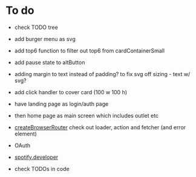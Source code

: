 # To do

- check TODO tree
- add burger menu as svg
- add top6 function to filter out top6 from cardContainerSmall
- add pause state to altButton
- adding margin to text instead of padding? to fix svg off sizing - text w/ svg?
- add click handler to cover card (100 w 100 h)

- have landing page as login/auth page
- then home page as main screen which includes outlet etc
- [createBrowserRouter](https://reactrouter.com/en/main/routers/create-browser-router) check out loader, action and fetcher (and error element)
- OAuth
- [spotify.developer](https://developer.spotify.com/documentation/)
- check TODOs in code
